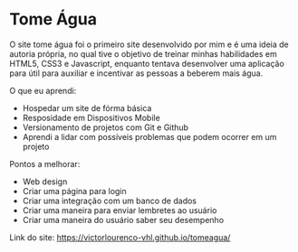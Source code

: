 # Tome Água
 
O site tome água foi o primeiro site desenvolvido por mim e é uma ideia de autoria própria, no qual tive o objetivo de treinar minhas habilidades em HTML5, CSS3 e Javascript, enquanto tentava desenvolver uma aplicação para útil para auxiliar e incentivar as pessoas a beberem mais água.

O que eu aprendi:
- Hospedar um site de fórma básica
- Resposidade em Dispositivos Mobile
- Versionamento de projetos com Git e Github
- Aprendi a lidar com possíveis problemas que podem ocorrer em um projeto

Pontos a melhorar:
- Web design
- Criar uma página para login
- Criar uma integração com um banco de dados
- Criar uma maneira para enviar lembretes ao usuário
- Criar uma maneira do usuário saber seu desempenho

Link do site:
https://victorlourenco-vhl.github.io/tomeagua/

